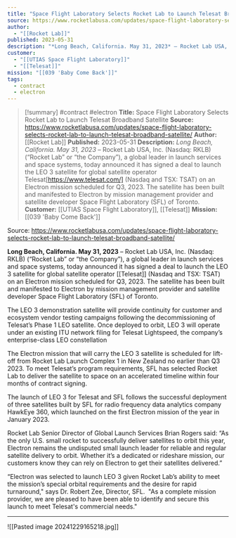 ```yaml
---
title: "Space Flight Laboratory Selects Rocket Lab to Launch Telesat Broadband Satellite "
source: https://www.rocketlabusa.com/updates/space-flight-laboratory-selects-rocket-lab-to-launch-telesat-broadband-satellite/
author:
  - "[[Rocket Lab]]"
published: 2023-05-31
description: "*Long Beach, California. May 31, 2023* – Rocket Lab USA, Inc. (Nasdaq: RKLB) (“Rocket Lab” or “the Company”), a global leader in launch services and space systems, today announced it has signed a deal to launch the LEO 3 satellite for global satellite operator Telesat[https://www.telesat.com/] (Nasdaq and TSX: TSAT) on an Electron mission scheduled for Q3, 2023. The satellite has been built and manifested to Electron by mission management provider and satellite developer Space Flight Laboratory (SFL) of Toronto."
customer:
  - "[[UTIAS Space Flight Laboratory]]"
  - "[[Telesat]]"
mission: "[[039 'Baby Come Back']]"
tags:
  - contract
  - electron
---
```

>[!summary]
#contract #electron
**Title:** Space Flight Laboratory Selects Rocket Lab to Launch Telesat Broadband Satellite 
**Source:** https://www.rocketlabusa.com/updates/space-flight-laboratory-selects-rocket-lab-to-launch-telesat-broadband-satellite/
**Author:** [[Rocket Lab]]
**Published:** 2023-05-31
**Description:** *Long Beach, California. May 31, 2023* – Rocket Lab USA, Inc. (Nasdaq: RKLB) (“Rocket Lab” or “the Company”), a global leader in launch services and space systems, today announced it has signed a deal to launch the LEO 3 satellite for global satellite operator Telesat[https://www.telesat.com/] (Nasdaq and TSX: TSAT) on an Electron mission scheduled for Q3, 2023. The satellite has been built and manifested to Electron by mission management provider and satellite developer Space Flight Laboratory (SFL) of Toronto.
**Customer:** [[UTIAS Space Flight Laboratory]], [[Telesat]]
**Mission:** [[039 'Baby Come Back']]

Source: https://www.rocketlabusa.com/updates/space-flight-laboratory-selects-rocket-lab-to-launch-telesat-broadband-satellite/

**Long Beach, California. May 31, 2023** – Rocket Lab USA, Inc. (Nasdaq: RKLB) (“Rocket Lab” or “the Company”), a global leader in launch services and space systems, today announced it has signed a deal to launch the LEO 3 satellite for global satellite operator [[Telesat]] (Nasdaq and TSX: TSAT) on an Electron mission scheduled for Q3, 2023. The satellite has been built and manifested to Electron by mission management provider and satellite developer Space Flight Laboratory (SFL) of Toronto.

The LEO 3 demonstration satellite will provide continuity for customer and ecosystem vendor testing campaigns following the decommissioning of Telesat’s Phase 1 LEO satellite. Once deployed to orbit, LEO 3 will operate under an existing ITU network filing for Telesat Lightspeed, the company’s enterprise-class LEO constellation

The Electron mission that will carry the LEO 3 satellite is scheduled for lift-off from Rocket Lab Launch Complex 1 in New Zealand no earlier than Q3 2023. To meet Telesat’s program requirements, SFL has selected Rocket Lab to deliver the satellite to space on an accelerated timeline within four months of contract signing.

The launch of LEO 3 for Telesat and SFL follows the successful deployment of three satellites built by SFL for radio frequency data analytics company HawkEye 360, which launched on the first Electron mission of the year in January 2023.

Rocket Lab Senior Director of Global Launch Services Brian Rogers said: “As the only U.S. small rocket to successfully deliver satellites to orbit this year, Electron remains the undisputed small launch leader for reliable and regular satellite delivery to orbit. Whether it’s a dedicated or rideshare mission, our customers know they can rely on Electron to get their satellites delivered.”

“Electron was selected to launch LEO 3 given Rocket Lab’s ability to meet the mission’s special orbital requirements and the desire for rapid turnaround," says Dr. Robert Zee, Director, SFL.  "As a complete mission provider, we are pleased to have been able to identify and secure this launch to meet Telesat's commercial needs."

---

![[Pasted image 20241229165218.jpg]]